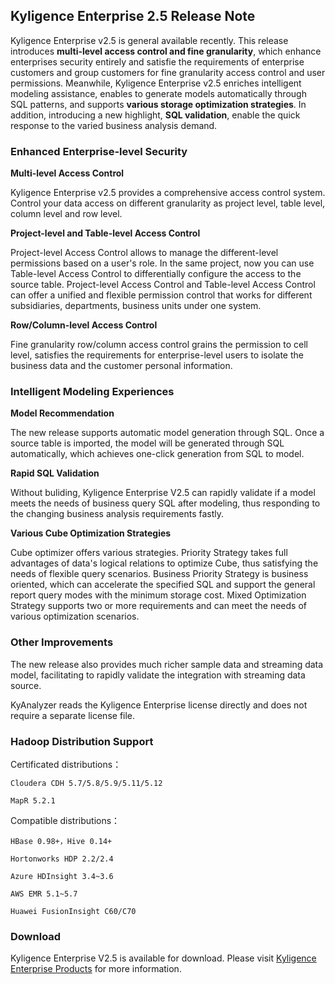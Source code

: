 ## Kyligence Enterprise 2.5 Release Note

Kyligence Enterprise v2.5 is general available recently. This release introduces **multi-level access control and fine granularity**, which enhance enterprises security entirely and satisfie the requirements of enterprise customers and group customers for fine granularity access control and user permissions. Meanwhile, Kyligence Enterprise v2.5 enriches intelligent modeling assistance, enables to generate models automatically through SQL patterns, and supports **various storage optimization strategies**. In addition,  introducing a new highlight, **SQL validation**, enable the quick response to the varied business analysis demand.

### Enhanced Enterprise-level Security

**Multi-level Access Control**

Kyligence Enterprise v2.5 provides a comprehensive access control system. Control your data access on different granularity as project level, table level, column level and row level.

**Project-level and Table-level Access Control**

Project-level Access Control allows to manage the different-level permissions based on a user's role. In the same project, now you can use Table-level Access Control to differentially configure the access to the source table. Project-level Access Control and Table-level Access Control can offer a unified and flexible permission control that works for different subsidiaries, departments, business units under one system. 

**Row/Column-level Access Control**

Fine granularity row/column access control grains the permission to cell level, satisfies the requirements for enterprise-level users to isolate the business data and the customer personal information.

### Intelligent Modeling Experiences 

**Model Recommendation**

The new release supports automatic model generation through SQL. Once a source table is imported, the model will be generated through SQL automatically, which achieves one-click generation from SQL to model. 

**Rapid SQL Validation**

Without buliding, Kyligence Enterprise V2.5 can rapidly validate if a model meets the needs of business query SQL after modeling, thus responding to the changing business analysis requirements fastly. 

**Various Cube Optimization Strategies**

Cube optimizer offers various strategies. Priority Strategy takes full advantages of data's logical relations to optimize Cube, thus satisfying the needs of flexible query scenarios. Business Priority Strategy is business oriented, which can accelerate the specified SQL and support the general report query modes with the minimum storage cost. Mixed Optimization Strategy supports two or more requirements and can meet the needs of various optimization scenarios. 

### Other Improvements

The new release also provides much richer sample data and streaming data model, facilitating to rapidly validate the integration with streaming data source. 

KyAnalyzer reads the Kyligence Enterprise license directly and does not require a separate license file.

### Hadoop Distribution Support

  Certificated distributions：

  	Cloudera CDH 5.7/5.8/5.9/5.11/5.12
  	
  	MapR 5.2.1

  Compatible distributions：

  	HBase 0.98+，Hive 0.14+

  	Hortonworks HDP 2.2/2.4

  	Azure HDInsight 3.4~3.6 

  	AWS EMR 5.1~5.7

  	Huawei FusionInsight C60/C70

### Download

Kyligence Enterprise V2.5 is available for download. Please visit [Kyligence Enterprise Products](http://kyligence.io/products-list/) for more information.
